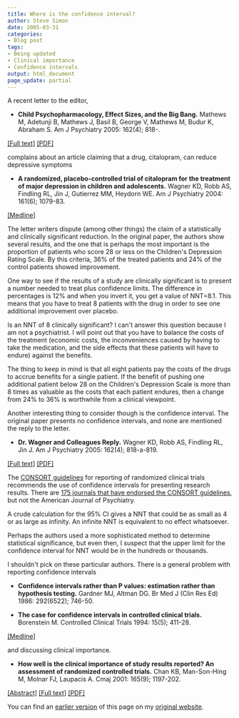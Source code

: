 ```yaml
---
title: Where is the confidence interval?
author: Steve Simon
date: 2005-03-31
categories:
- Blog post
tags:
- Being updated
- Clinical importance
- Confidence intervals
output: html_document
page_update: partial
---
```


A recent letter to the editor,

- **Child Psychopharmacology, Effect Sizes, and the Big Bang.** Mathews M, Adetunji B, Mathews J, Basil B, George V, Mathews M, Budur K, Abraham S. Am J Psychiatry 2005: 162(4); 818-. 

[\[Full
text\]](http://ajp.psychiatryonline.org/cgi/content/full/162/4/818)
[\[PDF\]](http://ajp.psychiatryonline.org/cgi/reprint/162/4/818.pdf)

complains about an article claiming that a drug, citalopram, can reduce depressive symptoms

- **A randomized, placebo-controlled trial of citalopram for the treatment of major depression in children and adolescents.** Wagner KD, Robb AS, Findling RL, Jin J, Gutierrez MM, Heydorn WE. Am J Psychiatry 2004: 161(6); 1079-83.

[\[Medline\]](http://www.ncbi.nlm.nih.gov/entrez/query.fcgi?cmd=Retrieve&db=PubMed&list_uids=15169696&dopt=Abstract)

The letter writers dispute (among other things) the claim of a statistically and clinically significant reduction. In the original paper, the authors show several results, and the one that is perhaps the most important is the proportion of patients who score 28 or less on the Children's Depression Rating Scale. By this criteria, 36% of the treated patients and 24% of the control patients showed improvement.

One way to see if the results of a study are clinically significant is to present a number needed to treat plus confidence limits. The difference in percentages is 12% and when you invert it, you get a value of NNT=8.1. This means that you have to treat 8 patients with the drug in order to see one additional improvement over placebo.

Is an NNT of 8 clinically significant? I can't answer this question because I am not a psychiatrist. I will point out that you have to balance the costs of the treatment (economic costs, the inconveniences caused by having to take the medication, and the side effects that these patients will have to endure) against the benefits.

The thing to keep in mind is that all eight patients pay the costs of the drugs to accrue benefits for a single patient. If the benefit of pushing one additional patient below 28 on the Children's Depression Scale is more than 8 times as valuable as the costs that each patient endures, then a change from 24% to 36% is worthwhile from a clinical viewpoint.

Another interesting thing to consider though is the confidence interval. The original paper presents no confidence intervals, and none are mentioned the reply to the letter.

- **Dr. Wagner and Colleagues Reply.** Wagner KD, Robb AS, Findling RL, Jin J. Am J Psychiatry 2005: 162(4); 818-a-819.

[\[Full
text\]](http://ajp.psychiatryonline.org/cgi/content/full/162/4/818-a)
[\[PDF\]](http://ajp.psychiatryonline.org/cgi/reprint/162/4/818-a)

The [CONSORT guidelines](http://www.consort-statement.org) for reporting of randomized clinical trials recommends the use of confidence intervals for presenting research results. There are [175 journals that have endorsed the CONSORT guidelines](http://www.consort-statement.org/endorsements/journals/journals.html), but not the American Journal of Psychiatry.

A crude calculation for the 95% CI gives a NNT that could be as small as 4 or as large as infinity. An infinite NNT is equivalent to no effect whatsoever.

Perhaps the authors used a more sophisticated method to determine statistical significance, but even then, I suspect that the upper limit for the confidence interval for NNT would be in the hundreds or thousands.

I shouldn't pick on these particular authors. There is a general problem with reporting confidence intervals

- **Confidence intervals rather than P values: estimation rather than hypothesis testing.** Gardner MJ, Altman DG. Br Med J (Clin Res Ed) 1986: 292(6522); 746-50.

- **The case for confidence intervals in controlled clinical trials.** Borenstein M. Controlled Clinical Trials 1994: 15(5); 411-28.

[\[Medline\]](http://www.ncbi.nlm.nih.gov/entrez/query.fcgi?cmd=Retrieve&db=PubMed&list_uids=8001360&dopt=Abstract)

and discussing clinical importance.

- **How well is the clinical importance of study results reported? An assessment of randomized controlled trials.** Chan KB, Man-Son-Hing M, Molnar FJ, Laupacis A. Cmaj 2001: 165(9); 1197-202.

[\[Abstract\]](http://www.cmaj.ca/cgi/content/abstract/165/9/1197)
[\[Full text\]](http://www.cmaj.ca/cgi/content/full/165/9/1197)
[\[PDF\]](http://www.cmaj.ca/cgi/reprint/165/9/1197.pdf)

You can find an [earlier version][sim1] of this page on my [original website][sim2].


[sim1]: http://www.pmean.com/05/ConfidenceInterval.html
[sim2]: http://www.pmean.com/original_site.html
